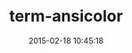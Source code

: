 ---
layout: post
title:  "term-ansicolor"
repo:   "flori/term-ansicolor"
date:   2015-02-18 10:45:18
gemurl: http://flori.github.com/term-ansicolor
---